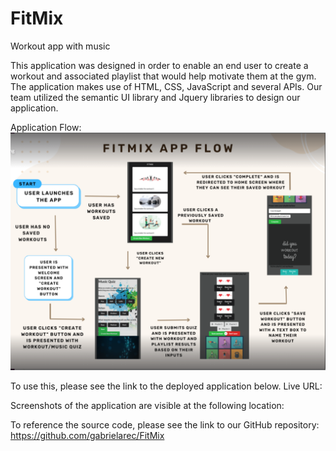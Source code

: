 # FitMix
Workout app with music 

This application was designed in order to enable an end user to create a workout and associated playlist that would help motivate them at the gym. The application makes use of HTML, CSS, JavaScript and several APIs. Our team utilized the semantic UI library and Jquery libraries to design our application.

Application Flow:
![Application-Flow](./assets/FitMix%20App%20Flow%20.png)

To use this, please see the link to the deployed application below.
Live URL: 

Screenshots of the application are visible at the following location: 

To reference the source code, please see the link to our GitHub repository: https://github.com/gabrielarec/FitMix